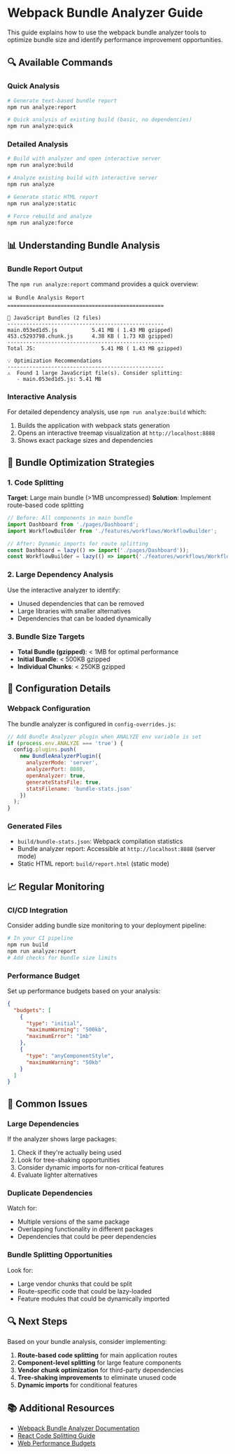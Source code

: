 # Webpack Bundle Analyzer Guide

This guide explains how to use the webpack bundle analyzer tools to optimize bundle size and identify performance improvement opportunities.

## 🔍 Available Commands

### Quick Analysis
```bash
# Generate text-based bundle report
npm run analyze:report

# Quick analysis of existing build (basic, no dependencies)
npm run analyze:quick
```

### Detailed Analysis
```bash
# Build with analyzer and open interactive server
npm run analyze:build

# Analyze existing build with interactive server
npm run analyze

# Generate static HTML report
npm run analyze:static

# Force rebuild and analyze
npm run analyze:force
```

## 📊 Understanding Bundle Analysis

### Bundle Report Output
The `npm run analyze:report` command provides a quick overview:

```
📊 Bundle Analysis Report
==================================================

📁 JavaScript Bundles (2 files)
--------------------------------------------------
main.053ed1d5.js           5.41 MB ( 1.43 MB gzipped)
453.c5293798.chunk.js      4.38 KB ( 1.73 KB gzipped)
--------------------------------------------------
Total JS:                     5.41 MB ( 1.43 MB gzipped)

💡 Optimization Recommendations
--------------------------------------------------
⚠️  Found 1 large JavaScript file(s). Consider splitting:
   - main.053ed1d5.js: 5.41 MB
```

### Interactive Analysis
For detailed dependency analysis, use `npm run analyze:build` which:
1. Builds the application with webpack stats generation
2. Opens an interactive treemap visualization at `http://localhost:8888`
3. Shows exact package sizes and dependencies

## 🎯 Bundle Optimization Strategies

### 1. Code Splitting
**Target**: Large main bundle (>1MB uncompressed)
**Solution**: Implement route-based code splitting

```jsx
// Before: All components in main bundle
import Dashboard from './pages/Dashboard';
import WorkflowBuilder from './features/workflows/WorkflowBuilder';

// After: Dynamic imports for route splitting
const Dashboard = lazy(() => import('./pages/Dashboard'));
const WorkflowBuilder = lazy(() => import('./features/workflows/WorkflowBuilder'));
```

### 2. Large Dependency Analysis
Use the interactive analyzer to identify:
- Unused dependencies that can be removed
- Large libraries with smaller alternatives
- Dependencies that can be loaded dynamically

### 3. Bundle Size Targets
- **Total Bundle (gzipped)**: < 1MB for optimal performance
- **Initial Bundle**: < 500KB gzipped
- **Individual Chunks**: < 250KB gzipped

## 🔧 Configuration Details

### Webpack Configuration
The bundle analyzer is configured in `config-overrides.js`:

```javascript
// Add Bundle Analyzer plugin when ANALYZE env variable is set
if (process.env.ANALYZE === 'true') {
  config.plugins.push(
    new BundleAnalyzerPlugin({
      analyzerMode: 'server',
      analyzerPort: 8888,
      openAnalyzer: true,
      generateStatsFile: true,
      statsFilename: 'bundle-stats.json'
    })
  );
}
```

### Generated Files
- `build/bundle-stats.json`: Webpack compilation statistics
- Bundle analyzer report: Accessible at `http://localhost:8888` (server mode)
- Static HTML report: `build/report.html` (static mode)

## 📈 Regular Monitoring

### CI/CD Integration
Consider adding bundle size monitoring to your deployment pipeline:

```bash
# In your CI pipeline
npm run build
npm run analyze:report
# Add checks for bundle size limits
```

### Performance Budget
Set up performance budgets based on your analysis:

```json
{
  "budgets": [
    {
      "type": "initial",
      "maximumWarning": "500kb",
      "maximumError": "1mb"
    },
    {
      "type": "anyComponentStyle",
      "maximumWarning": "50kb"
    }
  ]
}
```

## 🚨 Common Issues

### Large Dependencies
If the analyzer shows large packages:
1. Check if they're actually being used
2. Look for tree-shaking opportunities
3. Consider dynamic imports for non-critical features
4. Evaluate lighter alternatives

### Duplicate Dependencies
Watch for:
- Multiple versions of the same package
- Overlapping functionality in different packages
- Dependencies that could be peer dependencies

### Bundle Splitting Opportunities
Look for:
- Large vendor chunks that could be split
- Route-specific code that could be lazy-loaded
- Feature modules that could be dynamically imported

## 🔍 Next Steps

Based on your bundle analysis, consider implementing:

1. **Route-based code splitting** for main application routes
2. **Component-level splitting** for large feature components  
3. **Vendor chunk optimization** for third-party dependencies
4. **Tree-shaking improvements** to eliminate unused code
5. **Dynamic imports** for conditional features

## 📚 Additional Resources

- [Webpack Bundle Analyzer Documentation](https://github.com/webpack-contrib/webpack-bundle-analyzer)
- [React Code Splitting Guide](https://react.dev/reference/react/lazy)
- [Web Performance Budgets](https://web.dev/performance-budgets-101/)